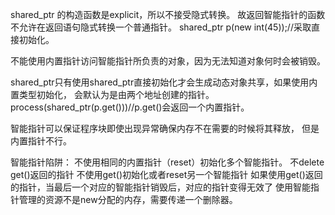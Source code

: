 shared_ptr 的构造函数是explicit，所以不接受隐式转换。
故返回智能指针的函数不允许在返回语句隐式转换一个普通指针。
shared_ptr<int> p(new int(45));//采取直接初始化。

不能使用内置指针访问智能指针所负责的对象，因为无法知道对象何时会被销毁。

shared_ptr只有使用shared_ptr直接初始化才会生成动态对象共享，如果使用内置类型初始化，
会默认为是由两个地址创建的指针。
process(shared_ptr<int>(p.get()))//p.get()会返回一个内置指针。

智能指针可以保证程序块即使出现异常确保内存不在需要的时候将其释放，
但是内置指针不行。

智能指针陷阱：
不使用相同的内置指针（reset）初始化多个智能指针。
不delete get()返回的指针
不使用get()初始化或者reset另一个智能指针
如果使用get()返回的指针，当最后一个对应的智能指针销毁后，对应的指针变得无效了
使用智能指针管理的资源不是new分配的内存，需要传递一个删除器。
